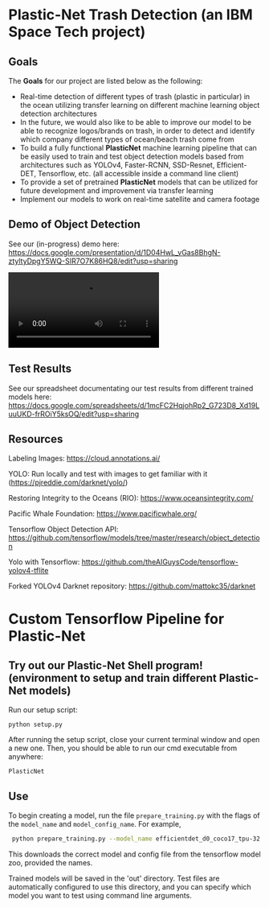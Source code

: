 # Plastic-Net Trash Detection (an IBM Space Tech project)

## Goals

The **Goals** for our project are listed below as the following: 

* Real-time detection of different types of trash (plastic in particular) in the ocean utilizing transfer learning on different machine learning object detection architectures
* In the future, we would also like to be able to improve our model to be able to recognize logos/brands on trash, in order to detect and identify which company different types of ocean/beach trash come from
* To build a fully functional **PlasticNet** machine learning pipeline that can be easily used to train and test object detection models based from architectures such as YOLOv4, Faster-RCNN, SSD-Resnet, Efficient-DET, Tensorflow, etc. (all accessible inside a command line client)
* To provide a set of pretrained **PlasticNet** models that can be utilized for future development and improvement via transfer learning
* Implement our models to work on real-time satellite and camera footage

## Demo of Object Detection

See our (in-progress) demo here: https://docs.google.com/presentation/d/1D04HwL_vGas8BhgN-ztyltyDpgY5WQ-SIR7O7K86HQ8/edit?usp=sharing

![video](fasterrcnndemo.mp4)

## Test Results

See our spreadsheet documentating our test results from different trained models here: https://docs.google.com/spreadsheets/d/1mcFC2HqjohRp2_G723D8_Xd19LuuUKD-frROiY5ksOQ/edit?usp=sharing

## Resources
Labeling Images: https://cloud.annotations.ai/

YOLO: Run locally and test with images to get familiar with it (https://pjreddie.com/darknet/yolo/)

Restoring Integrity to the Oceans (RIO): https://www.oceansintegrity.com/

Pacific Whale Foundation: https://www.pacificwhale.org/

Tensorflow Object Detection API: https://github.com/tensorflow/models/tree/master/research/object_detection

Yolo with Tensorflow: https://github.com/theAIGuysCode/tensorflow-yolov4-tflite 

Forked YOLOv4 Darknet repository: https://github.com/mattokc35/darknet






# Custom Tensorflow Pipeline for Plastic-Net

## Try out our Plastic-Net Shell program! (environment to setup and train different Plastic-Net models)

Run our setup script:
```
python setup.py

```

After running the setup script, close your current terminal window and open a new one. Then, you should be able to run our cmd executable from anywhere:
```
PlasticNet
```

## Use

To begin creating a model, run the file `prepare_training.py` with the flags of the `model_name` and `model_config_name`. For example, 
```bash
 python prepare_training.py --model_name efficientdet_d0_coco17_tpu-32.tar.gz --model_config_name ssd_efficientdet_d0_512x512_coco17_tpu-8.config
```
This downloads the correct model and config file from the tensorflow model zoo, provided the names.

Trained models will be saved in the 'out' directory. Test files are automatically configured to use this directory, and you can specify which model you want to test using command line arguments. 

